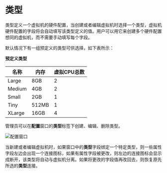 # 类型

类型定义一个虚拟机的硬件配置，当创建或者编辑虚拟机时选择一个类型，虚拟机硬件配置的字段将会自动填写该类型定义的值。用户可以用它来创建多个硬件配置想同的虚拟机，而不需要手动填写每个字段。

默认情况下有一组预定义的类型可供选择，如下表所示：

**预定义类型**

|名称|内存|虚拟CPU总数|
|----|----|-----------|
|Large|8GB|2|
|Medium|4GB|2|
|Small|2GB|1|
|Tiny|512MB|1|
|XLarge|16GB|4|

管理员可以在**配置**窗口的**类型**标签下创建、编辑、删除类型。

![配置窗口](images/Instance-Types.png)

当新建或者编辑虚拟机时，如果窗口中的**类型**字段绑定一个特定类型，则一些属性字段左边会出现一个连接图标，如果有属性字段被更改，则左边的连接图标会显示成断开，该类型将自动与虚拟机分离。如果将更改的字段值再改回去，则恢复原先所选的**类型**连接。

